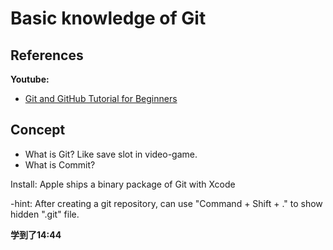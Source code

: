 # Basic knowledge of Git

## References
**Youtube:**
* [Git and GitHub Tutorial for Beginners](https://www.youtube.com/watch?v=tRZGeaHPoaw)

## Concept
* What is Git?
  Like save slot in video-game.
* What is Commit?
  
Install: Apple ships a binary package of Git with Xcode

-hint: After creating a git repository, can use "Command + Shift + ." to show hidden ".git" file.

**学到了14:44**
